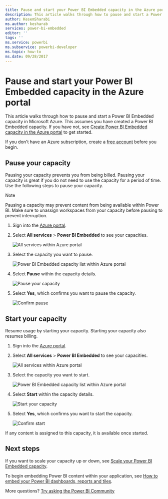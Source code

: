 ```yaml
---
title: Pause and start your Power BI Embedded capacity in the Azure portal | Microsoft Docs
description: This article walks through how to pause and start a Power BI Embedded capacity in Microsoft Azure.
author: KesemSharabi
ms.author: kesharab
services: power-bi-embedded
editor: ''
tags: ''
ms.service: powerbi
ms.subservice: powerbi-developer
ms.topic: how-to
ms.date: 09/28/2017
---
```


# Pause and start your Power BI Embedded capacity in the Azure portal

This article walks through how to pause and start a Power BI Embedded capacity in Microsoft Azure. This assumes you have created a Power BI Embedded capacity. If you have not, see [Create Power BI Embedded capacity in the Azure portal](azure-pbie-create-capacity.md) to get started.

If you don't have an Azure subscription, create a [free account](https://azure.microsoft.com/free/) before you begin.

## Pause your capacity

Pausing your capacity prevents you from being billed. Pausing your capacity is great if you do not need to use the capacity for a period of time. Use the following steps to pause your capacity.

> [!NOTE]
> Pausing a capacity may prevent content from being available within Power BI. Make sure to unassign workspaces from your capacity before pausing to prevent interruption.

1. Sign into the [Azure portal](https://portal.azure.com/).

2. Select **All services** > **Power BI Embedded** to see your capacities.

    ![All services within Azure portal](media/azure-pbie-pause-start/azure-portal-more-services.png)

3. Select the capacity you want to pause.

    ![Power BI Embedded capacity list within Azure portal](media/azure-pbie-pause-start/azure-portal-capacity-list.png)

4. Select **Pause** within the capacity details.

    ![Pause your capacity](media/azure-pbie-pause-start/azure-portal-pause-capacity.png)

5. Select **Yes**, which confirms you want to pause the capacity.

    ![Confirm pause](media/azure-pbie-pause-start/azure-portal-confirm-pause.png)

## Start your capacity

Resume usage by starting your capacity. Starting your capacity also resumes billing.

1. Sign into the [Azure portal](https://portal.azure.com/).

2. Select **All services** > **Power BI Embedded** to see your capacities.

    ![All services within Azure portal](media/azure-pbie-pause-start/azure-portal-more-services.png)

3. Select the capacity you want to start.

    ![Power BI Embedded capacity list within Azure portal](media/azure-pbie-pause-start/azure-portal-capacity-list.png)

4. Select **Start** within the capacity details.

    ![Start your capacity](media/azure-pbie-pause-start/azure-portal-start-capacity.png)

5. Select **Yes**, which confirms you want to start the capacity.

    ![Confirm start](media/azure-pbie-pause-start/azure-portal-confirm-start.png)

If any content is assigned to this capacity, it is available once started.

## Next steps

If you want to scale your capacity up or down, see [Scale your Power BI Embedded capacity](azure-pbie-scale-capacity.md).

To begin embedding Power BI content within your application, see [How to embed your Power BI dashboards, reports and tiles](https://powerbi.microsoft.com/documentation/powerbi-developer-embedding-content/).

More questions? [Try asking the Power BI Community](https://community.powerbi.com/)